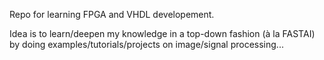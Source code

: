 Repo for learning FPGA and VHDL developement.

Idea is to learn/deepen my knowledge in a top-down fashion (à la FASTAI) by doing examples/tutorials/projects on image/signal processing...